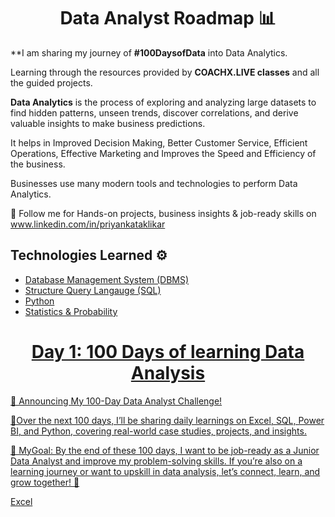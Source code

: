 <h1 align="center">Data Analyst Roadmap 📊</h1>

**I am sharing my journey of **#100DaysofData** into Data Analytics.

Learning through the resources provided by **COACHX.LIVE classes** and all the guided projects.

**Data Analytics** is the process of exploring and analyzing large datasets to find hidden patterns, unseen trends, discover correlations, and derive valuable insights to make business predictions.

It helps in Improved Decision Making, Better Customer Service, Efficient Operations, Effective Marketing and Improves the Speed and Efficiency of the business.

Businesses use many modern tools and technologies to perform Data Analytics. 

📌 Follow me for Hands-on projects, business insights & job-ready skills on 
        www.linkedin.com/in/priyankataklikar
        
## Technologies Learned ⚙️

* <a href="https://www.javatpoint.com/dbms-tutorial">Database Management System (DBMS)</a><a href="https://www.javatpoint.com/dbms-tutorial" target="_blank" rel="noreferrer">
* <a href="https://www.tpointtech.com/sql-tutorial">Structure Query Langauge (SQL)</a><a href="https://www.tpointtech.com/sql-tutorial" target="_blank" rel="noreferrer">
* <a href="https://docs.python.org/3/tutorial/">Python</a><a href="https://docs.python.org/3/tutorial/" target="_blank" rel="noreferrer">
* <a href="https://www.khanacademy.org/math/statistics-probability">Statistics & Probability</a><a href="https://www.khanacademy.org/math/statistics-probability" target="_blank" rel="noreferrer">

<h1 align="center">Day 1: 100 Days of learning Data Analysis</h1> 

🔹 Announcing My 100-Day Data Analyst Challenge!

🔹Over the next 100 days, I’ll be sharing daily learnings on Excel, SQL, Power BI, and Python, covering real-world case studies, projects, and insights.

🎯 MyGoal: By the end of these 100 days, I want to be
job-ready as a Junior Data Analyst and improve my problem-solving skills.
If you’re also on a learning journey or want to upskill in data analysis, let’s connect, learn, and grow together! 🚀

[Excel](Excel/) 


